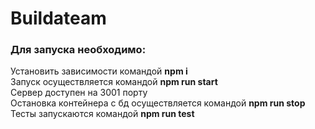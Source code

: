 # Buildateam
### Для запуска необходимо:
Установить зависимости командой **npm i**
<br/>
Запуск осуществляется командой **npm run start**
<br/>
Сервер доступен на 3001 порту
<br/>
Остановка контейнера с бд осуществляется командой **npm run stop**
<br/>
Тесты запускаются командой **npm run test**
